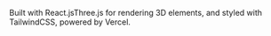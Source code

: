 
Built with React.jsThree.js for rendering 3D elements, and styled with TailwindCSS, powered by Vercel.
